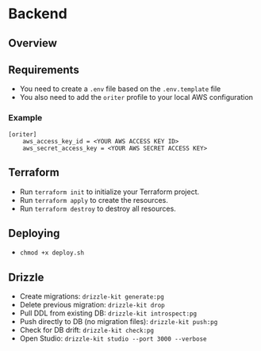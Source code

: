 # Backend

## Overview

## Requirements

- You need to create a `.env` file based on the `.env.template` file
- You also need to add the `oriter` profile to your local AWS configuration

### Example

```
[oriter]
    aws_access_key_id = <YOUR AWS ACCESS KEY ID>
    aws_secret_access_key = <YOUR AWS SECRET ACCESS KEY>
```

## Terraform

- Run `terraform init` to initialize your Terraform project.
- Run `terraform apply` to create the resources.
- Run `terraform destroy` to destroy all resources.

## Deploying

- `chmod +x deploy.sh`

## Drizzle

- Create migrations: `drizzle-kit generate:pg`
- Delete previous migration: `drizzle-kit drop`
- Pull DDL from existing DB: `drizzle-kit introspect:pg`
- Push directly to DB (no migration files): `drizzle-kit push:pg`
- Check for DB drift: `drizzle-kit check:pg`
- Open Studio: `drizzle-kit studio --port 3000 --verbose`
